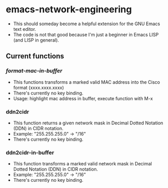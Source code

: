# emacs-network-engineering
- This should someday become a helpful extension for the GNU Emacs text editor.
- The code is not that good because I'm just a beginner in Emacs LISP (and LISP in general).

## Current functions
### *format-mac-in-buffer*
- This functions transforms a marked valid MAC address into the Cisco format (xxxx.xxxx.xxxx)
- There's currently no key binding.
- Usage: highlight mac address in buffer, execute function with M-x

### **ddn2cidr**
- This function returns a given network mask in Decimal Dotted Notation (DDN) in CIDR notation.
- Example: "255.255.255.0" -> "/16"
- There's currently no key binding.

### **ddn2cidr-in-buffer**
- This function transforms a marked valid network mask in Decimal Dotted Notation (DDN) in CIDR notation.
- Example: "255.255.255.0" -> "/16"
- There's currently no key binding.
